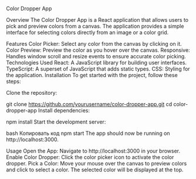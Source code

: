 Color Dropper App


Overview
The Color Dropper App is a React application that allows users to pick and preview colors from a canvas. The application provides a simple interface for selecting colors directly from an image or a color grid.

Features
Color Picker: Select any color from the canvas by clicking on it.
Color Preview: Preview the color as you hover over the canvas.
Responsive: Handles window scroll and resize events to ensure accurate color picking.
Technologies Used
React: A JavaScript library for building user interfaces.
TypeScript: A superset of JavaScript that adds static types.
CSS: Styling for the application.
Installation
To get started with the project, follow these steps:

Clone the repository:

git clone https://github.com/yourusername/color-dropper-app.git
cd color-dropper-app
Install dependencies:

npm install
Start the development server:

bash
Копировать код
npm start
The app should now be running on http://localhost:3000.

Usage
Open the App: Navigate to http://localhost:3000 in your browser.
Enable Color Dropper: Click the color picker icon to activate the color dropper.
Pick a Color: Move your mouse over the canvas to preview colors and click to select a color. The selected color will be displayed at the top.

